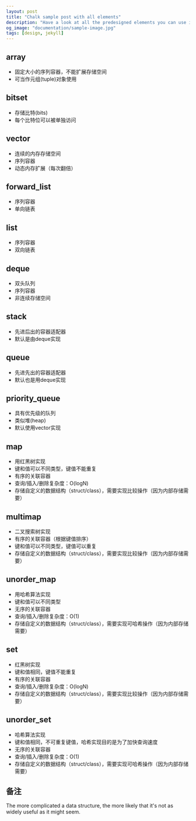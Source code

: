 ```yaml
---
layout: post
title: "Chalk sample post with all elements"
description: "Have a look at all the predesigned elements you can use in Chalk."
og_image: "documentation/sample-image.jpg"
tags: [design, jekyll]
---
```


array
----
* 固定大小的序列容器，不能扩展存储空间
* 可当作元组(tuple)对象使用

bitset
----
* 存储比特(bits)
* 每个比特位可以被单独访问

vector
----
* 连续的内存存储空间
* 序列容器
* 动态内存扩展（每次翻倍）

forward_list
----
* 序列容器
* 单向链表

list
----
* 序列容器
* 双向链表

deque
----
* 双头队列
* 序列容器
* 非连续存储空间

stack
----
* 先进后出的容器适配器
* 默认是由deque实现

queue
----
* 先进先出的容器适配器
* 默认也是用deque实现

priority_queue
----
* 具有优先级的队列
* 类似堆(heap)
* 默认使用vector实现

map
----
* 用红黑树实现
* 键和值可以不同类型，键值不能重复
* 有序的关联容器
* 查询/插入/删除复杂度：O(logN)
* 存储自定义的数据结构（struct/class），需要实现比较操作（因为内部存储需要）

multimap
----
* 二叉搜索树实现
* 有序的关联容器（根据键值排序）
* 键和值可以不同类型，键值可以重复
* 存储自定义的数据结构（struct/class），需要实现比较操作（因为内部存储需要）

unorder_map
----
* 用哈希算法实现
* 键和值可以不同类型
* 无序的关联容器
* 查询/插入/删除复杂度：O(1)
* 存储自定义的数据结构（struct/class），需要实现可哈希操作（因为内部存储需要）

set
----
* 红黑树实现
* 键和值相同，键值不能重复
* 有序的关联容器
* 查询/插入/删除复杂度：O(logN)
* 存储自定义的数据结构（struct/class），需要实现比较操作（因为内部存储需要）

unorder_set
----
* 哈希算法实现
* 键和值相同，不可重复键值，哈希实现目的是为了加快查询速度
* 无序的关联容器
* 查询/插入/删除复杂度：O(1)
* 存储自定义的数据结构（struct/class），需要实现可哈希操作（因为内部存储需要）

备注
----
The more complicated a data structure, the more likely that it's not as widely useful as it might seem.
